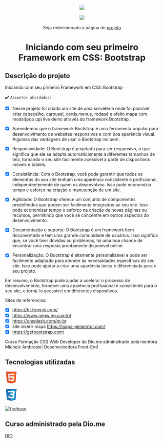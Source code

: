 <p align="center">
    <img width="700" src="https://user-images.githubusercontent.com/102911341/230969917-58a11034-a473-4b8b-a0db-620cd5a7c87c.png">
</p>

<p align="center">
    <img width="700" src="https://user-images.githubusercontent.com/102911341/230970199-59f9f303-9f4d-4e49-9b67-41d85512cebd.png">
</p>

<p align="center">Seja redirecionado à página do 
<a href="# " target="_blank">projeto</a></p>


<p> <h1 align="center">Iniciando com seu primeiro Framework em CSS: Bootstrap</h1></p>

## Descrição do projeto 

<p align="justify">
 
 Iniciando com seu primeiro Framework em CSS: Bootstrap

 :heavy_check_mark: `Assuntos abordados:`

- [x] Nesse projeto foi criado um site de uma sorveteria onde foi possível  criar cabeçalho, carousel, cards,menus, rodapé e efeito mapa com modal(pop up) live demo através do framework Bootstrap.

- [x] Aprendemos que o  framework Bootstrap é uma ferramenta popular para desenvolvimento de websites responsivos e com boa aparência visual. Algumas das vantagens de usar o Bootstrap incluem:

- [x] Responsividade: O Bootstrap é projetado para ser responsivo, o que significa que ele se adapta automaticamente a diferentes tamanhos de tela, tornando o seu site facilmente acessível a partir de dispositivos móveis e tablets.

- [x] Consistência: Com o Bootstrap, você pode garantir que todos os elementos do seu site tenham uma aparência consistente e profissional, independentemente de quem os desenvolveu. Isso pode economizar tempo e esforço na criação e manutenção de um site.

- [x] Agilidade: O Bootstrap oferece um conjunto de componentes predefinidos que podem ser facilmente integrados ao seu site. Isso pode economizar tempo e esforço na criação de novas páginas ou recursos, permitindo que você se concentre em outros aspectos do desenvolvimento.

- [x] Documentação e suporte: O Bootstrap é um framework bem documentado e tem uma grande comunidade de usuários. Isso significa que, se você tiver dúvidas ou problemas, há uma boa chance de encontrar uma resposta prontamente disponível online.

- [x] Personalização: O Bootstrap é altamente personalizável e pode ser facilmente adaptado para atender às necessidades específicas do seu site. Isso pode ajudar a criar uma aparência única e diferenciada para o seu projeto.

Em resumo, o Bootstrap pode ajudar a acelerar o processo de desenvolvimento, fornecer uma aparência profissional e consistente para o seu site, e torná-lo acessível em diferentes dispositivos.

Sites de referencias:
- [x] https://br.freepik.com/
- [x] https://www.pngwing.com/pt
- [x] https://unsplash.com/pt-br
- [x] site inserir mapa https://maps-generator.com/
- [x] https://getbootstrap.com/

Curso Formação CSS Web Developer da Dio.me adminsitrado pela mentora Michele Ambrosio| Desenvolvedora Front-End


</p>

###

## Tecnologias utilizadas

<a href="#" target="_blank"> <img src="https://raw.githubusercontent.com/devicons/devicon/master/icons/html5/html5-original.svg" alt="html" width="40" height="40"/> </a> 

<a href="#" target="_blank"> <img src="https://raw.githubusercontent.com/devicons/devicon/master/icons/css3/css3-original.svg" alt="css" width="40" height="40"/> </a> 


<a href="#" target="_blank"> <img src="https://logospng.org/wp-content/uploads/bootstrap.png" alt="firebase" width="40" height="40"/> </a>

###


## Curso administrado pela Dio.me

 [DIO](https://www.dio.me/).

